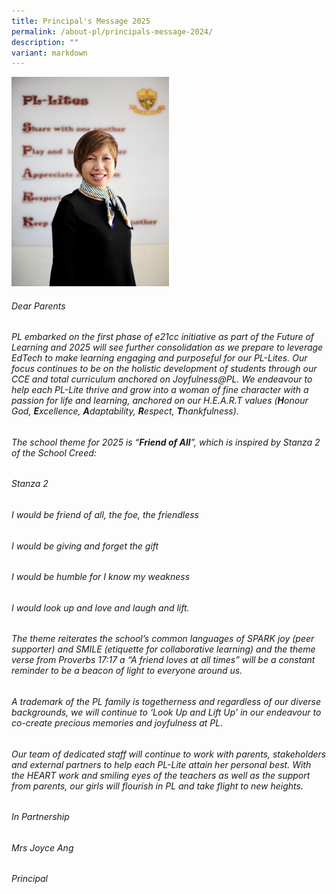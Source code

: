 ```yaml
---
title: Principal's Message 2025
permalink: /about-pl/principals-message-2024/
description: ""
variant: markdown
---
```

 <img style="width:50%;height:50%" height="auto" width="100%" src="/images/About%20PL/Principal's%20Message%202023/P1.jpg">

###### Dear Parents&nbsp;&nbsp;&nbsp;&nbsp;&nbsp;&nbsp;&nbsp;&nbsp;&nbsp;&nbsp;&nbsp;&nbsp;&nbsp;&nbsp;&nbsp;&nbsp;&nbsp;&nbsp;&nbsp;&nbsp;&nbsp;&nbsp;&nbsp;&nbsp;&nbsp;&nbsp;&nbsp;&nbsp;&nbsp;&nbsp;&nbsp;&nbsp;&nbsp;&nbsp;&nbsp;&nbsp;&nbsp;&nbsp;&nbsp;&nbsp;&nbsp;&nbsp;&nbsp;&nbsp;&nbsp; &nbsp;&nbsp;&nbsp;&nbsp;&nbsp;&nbsp;&nbsp;&nbsp;&nbsp;&nbsp;&nbsp;&nbsp;&nbsp;&nbsp;&nbsp;&nbsp;&nbsp;&nbsp;&nbsp;&nbsp;&nbsp;&nbsp;&nbsp;&nbsp;&nbsp;&nbsp;

###### PL embarked on the first phase of e21cc initiative as part of the Future of Learning and 2025 will see further consolidation as we prepare to leverage EdTech to make learning engaging and purposeful for our PL-Lites. Our focus continues to be on the holistic development of students through our CCE and total curriculum anchored on Joyfulness@PL. We endeavour to help each PL-Lite thrive and grow into a woman of fine character with a passion for life and learning, anchored on our H.E.A.R.T values (**H**onour God, **E**xcellence, **A**daptability, **R**espect, **T**hankfulness).

###### The school theme for 2025 is “**Friend of All**”, which is inspired by Stanza 2 of the School Creed:

###### _Stanza 2_

###### *I would be friend of all, the foe, the friendless*

###### *I would be giving and forget the gift*

###### *I would be humble for I know my weakness*

###### *I would look up and love and laugh and lift.*

###### The theme reiterates the school’s common languages of SPARK joy (peer supporter) and SMILE (etiquette for collaborative learning) and the theme verse from Proverbs 17:17 a “A friend loves at all times” will be a constant reminder to be a beacon of light to everyone around us.&nbsp;

###### A trademark of the PL family is togetherness and regardless of our diverse backgrounds, we will continue to ‘Look Up and Lift Up’ in our endeavour to co-create precious memories and joyfulness at PL.

###### Our team of dedicated staff will continue to work with parents, stakeholders and external partners to help each PL-Lite attain her personal best. With the HEART work and smiling eyes of the teachers as well as the support from parents, our girls will flourish in PL and take flight to new heights.

###### In Partnership
###### Mrs Joyce Ang
###### Principal